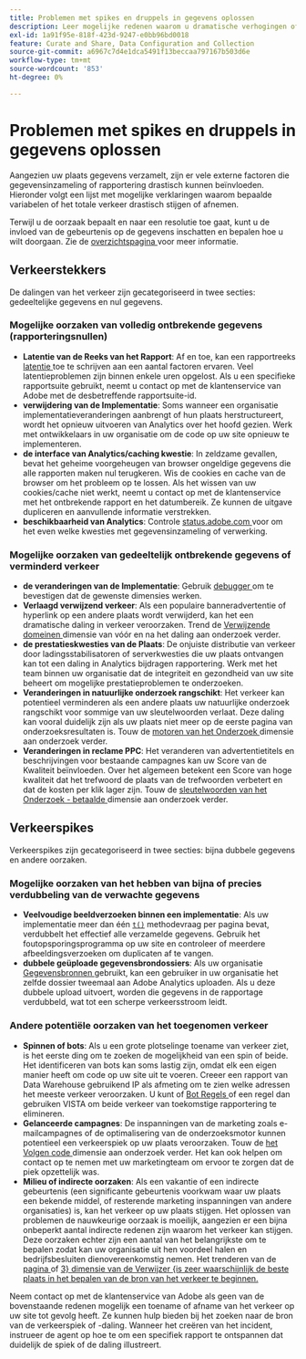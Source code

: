 ```yaml
---
title: Problemen met spikes en druppels in gegevens oplossen
description: Leer mogelijke redenen waarom u dramatische verhogingen of dalingen in trended rapporten kunt zien.
exl-id: 1a91f95e-818f-423d-9247-e0bb96bd0018
feature: Curate and Share, Data Configuration and Collection
source-git-commit: a6967c7d4e1dca5491f13beccaa797167b503d6e
workflow-type: tm+mt
source-wordcount: '853'
ht-degree: 0%

---
```


# Problemen met spikes en druppels in gegevens oplossen

Aangezien uw plaats gegevens verzamelt, zijn er vele externe factoren die gegevensinzameling of rapportering drastisch kunnen beïnvloeden. Hieronder volgt een lijst met mogelijke verklaringen waarom bepaalde variabelen of het totale verkeer drastisch stijgen of afnemen.

Terwijl u de oorzaak bepaalt en naar een resolutie toe gaat, kunt u de invloed van de gebeurtenis op de gegevens inschatten en bepalen hoe u wilt doorgaan. Zie de [ overzichtspagina ](overview.md) voor meer informatie.

## Verkeerstekkers

De dalingen van het verkeer zijn gecategoriseerd in twee secties: gedeeltelijke gegevens en nul gegevens.

### Mogelijke oorzaken van volledig ontbrekende gegevens (rapporteringsnullen)

* **Latentie van de Reeks van het Rapport**: Af en toe, kan een rapportreeks [ latentie ](../latency.md) toe te schrijven aan een aantal factoren ervaren. Veel latentieproblemen zijn binnen enkele uren opgelost. Als u een specifieke rapportsuite gebruikt, neemt u contact op met de klantenservice van Adobe met de desbetreffende rapportsuite-id.
* **verwijdering van de Implementatie**: Soms wanneer een organisatie implementatieveranderingen aanbrengt of hun plaats herstructureert, wordt het opnieuw uitvoeren van Analytics over het hoofd gezien. Werk met ontwikkelaars in uw organisatie om de code op uw site opnieuw te implementeren.
* **de interface van Analytics/caching kwestie**: In zeldzame gevallen, bevat het geheime voorgeheugen van browser ongeldige gegevens die alle rapporten maken nul terugkeren. Wis de cookies en cache van de browser om het probleem op te lossen. Als het wissen van uw cookies/cache niet werkt, neemt u contact op met de klantenservice met het ontbrekende rapport en het datumbereik. Ze kunnen de uitgave dupliceren en aanvullende informatie verstrekken.
* **beschikbaarheid van Analytics**: Controle [ status.adobe.com ](https://status.adobe.com/products/1173/) voor om het even welke kwesties met gegevensinzameling of verwerking.

### Mogelijke oorzaken van gedeeltelijk ontbrekende gegevens of verminderd verkeer

* **de veranderingen van de Implementatie**: Gebruik [ debugger ](/help/implement/validate/debugger.md) om te bevestigen dat de gewenste dimensies werken.
* **Verlaagd verwijzend verkeer**: Als een populaire banneradvertentie of hyperlink op een andere plaats wordt verwijderd, kan het een dramatische daling in verkeer veroorzaken. Trend de [ Verwijzende domeinen ](/help/components/dimensions/referring-domain.md) dimensie van vóór en na het daling aan onderzoek verder.
* **de prestatieskwesties van de Plaats**: De onjuiste distributie van verkeer door ladingsstabilisatoren of serverkwesties die uw plaats ontvangen kan tot een daling in Analytics bijdragen rapportering. Werk met het team binnen uw organisatie dat de integriteit en gezondheid van uw site beheert om mogelijke prestatieproblemen te onderzoeken.
* **Veranderingen in natuurlijke onderzoek rangschikt**: Het verkeer kan potentieel verminderen als een andere plaats uw natuurlijke onderzoek rangschikt voor sommige van uw sleutelwoorden verlaat. Deze daling kan vooral duidelijk zijn als uw plaats niet meer op de eerste pagina van onderzoeksresultaten is. Touw de [ motoren van het Onderzoek ](/help/components/dimensions/search-engine.md) dimensie aan onderzoek verder.
* **Veranderingen in reclame PPC**: Het veranderen van advertentietitels en beschrijvingen voor bestaande campagnes kan uw Score van de Kwaliteit beïnvloeden. Over het algemeen betekent een Score van hoge kwaliteit dat het trefwoord de plaats van de trefwoorden verbetert en dat de kosten per klik lager zijn. Touw de [ sleutelwoorden van het Onderzoek - betaalde ](/help/components/dimensions/search-keyword.md) dimensie aan onderzoek verder.

## Verkeerspikes

Verkeerspikes zijn gecategoriseerd in twee secties: bijna dubbele gegevens en andere oorzaken.

### Mogelijke oorzaken van het hebben van bijna of precies verdubbeling van de verwachte gegevens

* **Veelvoudige beeldverzoeken binnen een implementatie**: Als uw implementatie meer dan één [`t()`](/help/implement/vars/functions/t-method.md) methodevraag per pagina bevat, verdubbelt het effectief alle verzamelde gegevens. Gebruik het foutopsporingsprogramma op uw site en controleer of meerdere afbeeldingsverzoeken om duplicaten af te vangen.
* **dubbele geüploade gegevensbrondossiers**: Als uw organisatie [ Gegevensbronnen ](/help/import/data-sources/overview.md) gebruikt, kan een gebruiker in uw organisatie het zelfde dossier tweemaal aan Adobe Analytics uploaden. Als u deze dubbele upload uitvoert, worden die gegevens in de rapportage verdubbeld, wat tot een scherpe verkeersstroom leidt.

### Andere potentiële oorzaken van het toegenomen verkeer

* **Spinnen of bots**: Als u een grote plotselinge toename van verkeer ziet, is het eerste ding om te zoeken de mogelijkheid van een spin of beide. Het identificeren van bots kan soms lastig zijn, omdat elk een eigen manier heeft om code op uw site uit te voeren. Creeer een rapport van Data Warehouse gebruikend IP als afmeting om te zien welke adressen het meeste verkeer veroorzaken. U kunt of [ Bot Regels ](/help/admin/tools/manage-rs/edit-settings/general/bot-removal/bot-rules.md) of een regel dan gebruiken VISTA om beide verkeer van toekomstige rapportering te elimineren.
* **Gelanceerde campagnes**: De inspanningen van de marketing zoals e-mailcampagnes of de optimalisering van de onderzoeksmotor kunnen potentieel een verkeerspiek op uw plaats veroorzaken. Touw de [ het Volgen code ](/help/components/dimensions/tracking-code.md) dimensie aan onderzoek verder. Het kan ook helpen om contact op te nemen met uw marketingteam om ervoor te zorgen dat de piek opzettelijk was.
* **Milieu of indirecte oorzaken**: Als een vakantie of een indirecte gebeurtenis (een significante gebeurtenis voorkwam waar uw plaats een bekende middel, of resterende marketing inspanningen van andere organisaties) is, kan het verkeer op uw plaats stijgen. Het oplossen van problemen de nauwkeurige oorzaak is moeilijk, aangezien er een bijna onbeperkt aantal indirecte redenen zijn waarom het verkeer kan stijgen. Deze oorzaken echter zijn een aantal van het belangrijkste om te bepalen zodat kan uw organisatie uit hen voordeel halen en bedrijfsbesluiten dienovereenkomstig nemen. Het trenderen van de [ pagina ](/help/components/dimensions/page.md) of [ 3&rbrace; dimensie van de Verwijzer &lbrace;is zeer waarschijnlijk de beste plaats in het bepalen van de bron van het verkeer te beginnen.](/help/components/dimensions/referrer.md)

Neem contact op met de klantenservice van Adobe als geen van de bovenstaande redenen mogelijk een toename of afname van het verkeer op uw site tot gevolg heeft. Ze kunnen hulp bieden bij het zoeken naar de bron van de verkeerspiek of -daling. Wanneer het creëren van het incident, instrueer de agent op hoe te om een specifiek rapport te ontspannen dat duidelijk de spiek of de daling illustreert.
